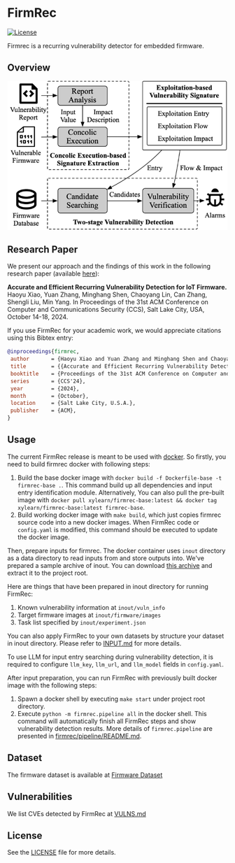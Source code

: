 # FirmRec

[![License](https://img.shields.io/github/license/angr/angr.svg)](https://github.com/ucsb-seclab/karonte/blob/master/LICENSE)

Firmrec is a recurring vulnerability detector for embedded firmware.

## Overview

![workflow](figs/workflow.png)

## Research Paper

We present our approach and the findings of this work in the following research paper (available [here](public/FirmRec-Paper.pdf)):

**Accurate and Efficient Recurring Vulnerability Detection for IoT Firmware.**
Haoyu Xiao, Yuan Zhang, Minghang Shen, Chaoyang Lin, Can Zhang, Shengli Liu, Min Yang.
In Proceedings of the 31st ACM Conference on Computer and Communications Security (CCS), Salt Lake City, USA, October 14-18, 2024.

If you use FirmRec for your academic work, we would appreciate citations using this Bibtex entry:

```bibtex
@inproceedings{firmrec,
 author       = {Haoyu Xiao and Yuan Zhang and Minghang Shen and Chaoyang Lin and Can Zhang and Shengli Liu and Min Yang},
 title        = {{Accurate and Efficient Recurring Vulnerability Detection for IoT Firmware}},
 booktitle    = {Proceedings of the 31st ACM Conference on Computer and Communications Security (CCS)},
 series       = {CCS'24},
 year         = {2024},
 month        = {October},
 location     = {Salt Lake City, U.S.A.},
 publisher    = {ACM},
}
```

## Usage

The current FirmRec release is meant to be used with [docker](https://www.docker.com). So firstly, you need to build firmrec docker with following steps:

1. Build the base docker image with `docker build -f Dockerfile-base -t firmrec-base .`. This command build up all dependencies and input entry identification module. Alternatively, You can also pull the pre-built image with `docker pull xylearn/firmrec-base:latest && docker tag xylearn/firmrec-base:latest firmrec-base`.
2. Build working docker image with `make build`, which just copies firmrec source code into a new docker images. When FirmRec code or `config.yaml` is modified, this command should be executed to update the docker image.

Then, prepare inputs for firmrec. The docker container uses `inout` directory as a data directory to read inputs from and store outputs into. We've prepared a sample archive of inout. You can download [this archive](https://github.com/seclab-fudan/FirmRec/releases/download/init/inout.tar.gz) and extract it to the project root.

Here are things that have been prepared in inout directory for running FirmRec:

1. Known vulnerability information at `inout/vuln_info`
2. Target firmware images at `inout/firmware/images`
3. Task list specified by `inout/experiment.json`

You can also apply FirmRec to your own datasets by structure your dataset in inout directory. Please refer to [INPUT.md](INPUT.md) for more details.

To use LLM for input entry searching during vulnerability detection, it is required to configure `llm_key`, `llm_url`, and `llm_model` fields in `config.yaml`.

After input preparation, you can run FirmRec with previously built docker image with the following steps:

1. Spawn a docker shell by executing `make start` under project root directory.
2. Execute `python -m firmrec.pipeline all` in the docker shell. This command will automatically finish all FirmRec steps and show vulnerability detection results. More details of `firmrec.pipeline` are presented in [firmrec/pipeline/README.md](firmrec/pipeline/README.md).

## Dataset

The firmware dataset is available at [Firmware Dataset](https://mega.nz/file/rdVyBYhT#JxVNKjgGEQTIxMUJMjRZEljyNNakJGgU8trmN5KU5L4)

## Vulnerabilities

We list CVEs detected by FirmRec at [VULNS.md](VULNS.md)

## License

See the [LICENSE](LICENSE) file for more details.
